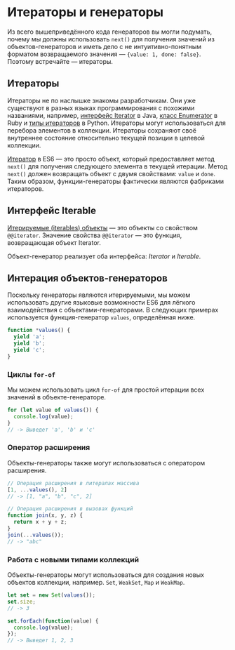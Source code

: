 # Итераторы и генераторы

Из всего вышеприведённого кода генераторов вы могли подумать, почему мы должны использовать `next()` для получения значений из объектов-генераторов и иметь дело с не интуитивно-понятным форматом возвращаемого значения — `{value: 1, done: false}`. Поэтому встречайте — итераторы.

## Итераторы

Итераторы не по наслышке знакомы разработчикам. Они уже существуют в разных языках программирования с похожими названиями, например, [интерфейс Iterator](https://docs.oracle.com/javase/8/docs/api/java/util/Iterator.html) в Java, [класс Enumerator](https://ruby-doc.org/core-2.3.1/Enumerator.html) в Ruby и [типы итераторов](https://docs.python.org/2/library/stdtypes.html#iterator-types) в Python. Итераторы могут использоваться для перебора элементов в коллекции. Итераторы сохраняют своё внутреннее состояние относительно текущей позиции в целевой коллекции.

[Итератор](http://www.ecma-international.org/ecma-262/6.0/#sec-iterator-interface) в ES6 — это просто объект, который предоставляет метод `next()` для получения следующего элемента в текущей итерации. Метод `next()` должен возвращать объект с двумя свойствами: `value` и `done`. Таким образом, функции-генераторы фактически являются фабриками итераторов.

## Интерфейс Iterable

[Итерируемые (iterables) объекты](http://www.ecma-international.org/ecma-262/6.0/#sec-iterator-interface) — это объекты со свойством `@@iterator`. Значение свойства `@@iterator` — это функция, возвращающая объект Iterator.

Объект-генератор реализует оба интерфейса: *Iterator* и *Iterable*.

## Интерация объектов-генераторов

Поскольку генераторы являются итерируемыми, мы можем использовать другие языковые возможности ES6 для лёгкого взаимодействия с объектами-генераторами. В следующих примерах используется функция-генератор `values`, определённая ниже.

```js
function *values() {
  yield 'a';
  yield 'b';
  yield 'c';
}
```

### Циклы `for-of`

Мы можем использовать цикл `for-of` для простой итерации всех значений в объекте-генераторе.

```js
for (let value of values()) {
  console.log(value);
}
// -> Выведет 'a', 'b' и 'c'
```

### Оператор расширения

Объекты-генераторы также могут использоваться с оператором расширения.

```js
// Операция расширения в литералах массива
[1, ...values(), 2]
// -> [1, "a", "b", "c", 2]

// Операция расширения в вызовах функций
function join(x, y, z) {
  return x + y + z;
}
join(...values());
// -> "abc"
```

### Работа с новыми типами коллекций

Объекты-генераторы могут использоваться для создания новых объектов коллекции, например. `Set`, `WeakSet`, `Map` и `WeakMap`.

```js
let set = new Set(values());
set.size;
// -> 3

set.forEach(function(value) {
  console.log(value);
});
// -> Выведет 1, 2, 3
```
